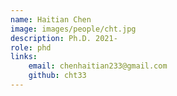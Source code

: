 ```yaml
---
name: Haitian Chen   
image: images/people/cht.jpg   
description: Ph.D. 2021-   
role: phd   
links:  
    email: chenhaitian233@gmail.com  
    github: cht33  
---
```




